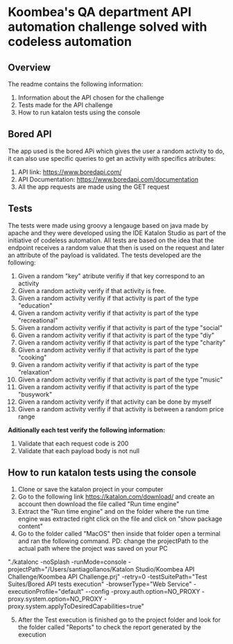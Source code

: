 # Koombea's QA department API automation challenge solved with codeless automation

## Overview
The readme contains the following information:
1. Information about the API chosen for the challenge
2. Tests made for the API challenge
3. How to run katalon tests using the console

## Bored API

The app used is the bored APi which gives the user a random activity to do, it can also use specific queries to get an activity with specifics atributes:
1. API link: https://www.boredapi.com/
2. API Documentation: https://www.boredapi.com/documentation
3. All the app requests are made using the GET request  

## Tests

The tests were made using groovy a lengauge based on java made by apache and they were developed using the IDE Katalon Studio as part of the initiative of codeless automation. All tests are based on the idea that the endpoint receives a random value that then is used on the request and later an attribute of the payload is validated. The tests developed are the following:

1. Given a random "key" atribute verifiy if that key correspond to an activity 
2. Given a random activity verify if that activity is free.  
3. Given a random activity verifiy if that activity is part of the type "education"
4. Given a random activity verifiy if that activity is part of the type "recreational"
5. Given a random activity verifiy if that activity is part of the type "social"
6. Given a random activity verifiy if that activity is part of the type "diy"
7. Given a random activity verifiy if that activity is part of the type "charity"
8. Given a random activity verifiy if that activity is part of the type "cooking"
9. Given a random activity verifiy if that activity is part of the type "relaxation"
10. Given a random activity verifiy if that activity is part of the type "music"
11. Given a random activity verifiy if that activity is part of the type "busywork"
12. Given a random activity verify if that activity can be done by myself
13. Given a random activity verifiy if that activity is between a random price range  

**Aditionally each test verify the following information:**
1. Validate that each request code is 200
2. Validate that each payload body is not null

## How to run katalon tests using the console

1. Clone or save the katalon project in your computer
2. Go to the following link https://katalon.com/download/ and create an account then download the file called "Run time engine"
3. Extract the "Run time engine" and on the folder where the run time engine was extracted right click on the file and click on "show package content"
4. Go to the folder called "MacOS" then inside that folder open a terminal and ran the following command. PD: change the projectPath to the actual path where the project was saved on your PC

"./katalonc -noSplash -runMode=console -projectPath="/Users/santiagollanos/Katalon Studio/Koombea API Challenge/Koombea API Challenge.prj" -retry=0 -testSuitePath="Test Suites/Bored API tests execution" -browserType="Web Service" -executionProfile="default" --config -proxy.auth.option=NO_PROXY -proxy.system.option=NO_PROXY -proxy.system.applyToDesiredCapabilities=true"

5. After the Test execution is finished go to the project folder and look for the folder called "Reports" to check the report generated by the execution
